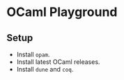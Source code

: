 # OCaml Playground

## Setup

- Install `opam`.
- Install latest OCaml releases.
- Install `dune` and `coq`.
